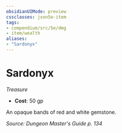 ```yaml
---
obsidianUIMode: preview
cssclasses: json5e-item
tags:
- compendium/src/5e/dmg
- item/wealth
aliases: 
- "Sardonyx"
---
```

# Sardonyx
*Treasure*  

- **Cost**: 50 gp

An opaque bands of red and white gemstone.

*Source: Dungeon Master's Guide p. 134*